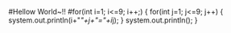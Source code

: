 
#Hellow World~!! 
#for(int i=1; i<=9; i++;)
{ 
  for(int j=1; j<=9; j++)
  {
    system.out.println(i+"*"+j+"="+i*j);
  }
system.out.println();
}
